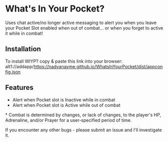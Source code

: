 # What's In Your Pocket?

Uses chat active/no longer active messaging to alert you when you leave your Pocket Slot enabled when out of combat... or when you forget to active it while in combat!

## Installation

To install WIYP? copy & paste this link into your browser:
alt1://addapp/https://nadyanayme.github.io/WhatsInYourPocket/dist/appconfig.json

## Features

- Alert when Pocket slot is Inactive while in combat
- Alert when Pocket slot is Active while out of combat

\* Combat is determined by changes, or lack of changes, to the player's HP, Adrenaline, and/or Prayer for a user-specified period of time.

If you encounter any other bugs - please submit an issue and I'll investigate it.
